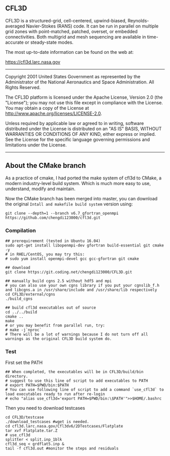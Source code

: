 ## CFL3D

CFL3D 
is a structured-grid, cell-centered, upwind-biased, Reynolds-averaged Navier-Stokes (RANS) code. It can be run
in parallel on multiple grid zones with point-matched, patched, overset, or embedded connectivities. Both
multigrid and mesh sequencing are available in time-accurate or steady-state modes.

The most up-to-date information can be found on the web at:

https://cfl3d.larc.nasa.gov

-------------

Copyright 2001 United States Government as represented by the Administrator
of the National Aeronautics and Space Administration. All Rights Reserved.

The CFL3D platform is licensed under the Apache License, Version 2.0 
(the "License"); you may not use this file except in compliance with the 
License. You may obtain a copy of the License at 
http://www.apache.org/licenses/LICENSE-2.0. 

Unless required by applicable law or agreed to in writing, software 
distributed under the License is distributed on an "AS IS" BASIS, WITHOUT 
WARRANTIES OR CONDITIONS OF ANY KIND, either express or implied. See the 
License for the specific language governing permissions and limitations 
under the License.

------------
## About the CMake branch
As a practice of cmake, I had ported the make system of cfl3d to CMake, a modern industry-level build system. Which is much more easy to use, understand, modify and maintain.

Now the CMake branch has been merged into master, you can download the original `Intall and makefile build system` version using:
```shell
git clone --depth=1 --branch v6.7_gfortran_openmpi https://github.com/chengdi123000/cfl3d.git
```

### Compilation
```shell
## prerequirement (tested in Ubuntu 16.04)
sudo apt-get install libopenmpi-dev gfortran build-essential git cmake -y
# in RHEL/CentOS, you may try this:
# sudo yum install openmpi-devel gcc gcc-gfortran git cmake

## download  
git clone https://git.coding.net/chengdi123000/CFL3D.git

## manually build cgns 2.5 without hdf5 and mpi
# you can also use your own cgns library if you put your cgnslib_f.h and libcgns.a in /usr/share/include and /usr/share/lib respectively
cd CFL3D/external/cgns
./build_cgns

## build cfl3d executables out of source
cd ../../build
cmake ..
make
# or you may benefit from parallel run, try:
# make -j`nproc`
# There will be a lot of warnings because I do not turn off all warnings as the original CFL3D build system do.
```

### Test
First set the PATH
```shell
## When completed, the executables will be in CFL3D/build/bin directory.
# suggest to use this line of script to add executables to PATH
# export PATH=$PWD/bin:$PATH
# You can use following line of script to add a command `use_cfl3d` to load executables ready to run after re-login
# echo "alias use_cfl3d='export PATH=$PWD/bin:\$PATH'">>$HOME/.bashrc
```
Then you need to download testcases
```shell
cd CFL3D/testcase
./download_testcases #wget is needed.
cd cfl3d.larc.nasa.gov/Cfl3dv6/2DTestcases/Flatplate
tar xvf Flatplate.tar.Z
# use_cfl3d
splitter < split.inp_1blk 
cfl3d_seq < grdflat5.inp &
tail -f cfl3d.out #monitor the steps and residuals
```
